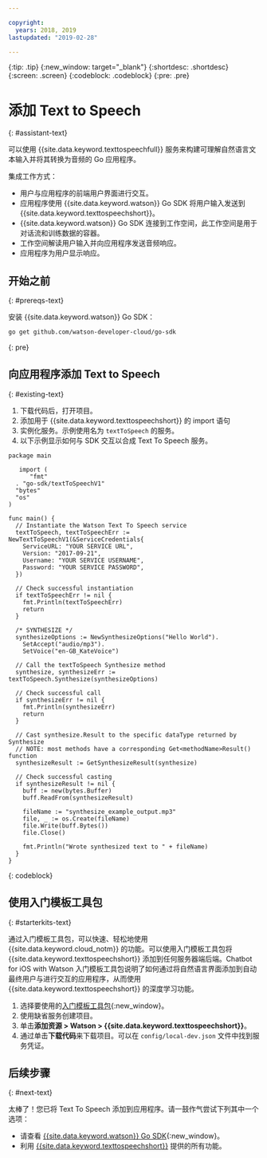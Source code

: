 ```yaml
---

copyright:
  years: 2018, 2019
lastupdated: "2019-02-28"

---
```


{:tip: .tip}
{:new_window: target="_blank"}
{:shortdesc: .shortdesc}
{:screen: .screen}
{:codeblock: .codeblock}
{:pre: .pre}

# 添加 Text to Speech 
{: #assistant-text}

可以使用 {{site.data.keyword.texttospeechfull}} 服务来构建可理解自然语言文本输入并将其转换为音频的 Go 应用程序。 

集成工作方式：

* 用户与应用程序的前端用户界面进行交互。
* 应用程序使用 {{site.data.keyword.watson}} Go SDK 将用户输入发送到 {{site.data.keyword.texttospeechshort}}。
* {{site.data.keyword.watson}} Go SDK 连接到工作空间，此工作空间是用于对话流和训练数据的容器。
* 工作空间解读用户输入并向应用程序发送音频响应。
* 应用程序为用户显示响应。

## 开始之前
{: #prereqs-text}

安装 {{site.data.keyword.watson}} Go SDK：
```bash
go get github.com/watson-developer-cloud/go-sdk
```
{: pre}

## 向应用程序添加 Text to Speech
{: #existing-text}

1. 下载代码后，打开项目。 
2. 添加用于 {{site.data.keyword.texttospeechshort}} 的 import 语句
3. 实例化服务。示例使用名为 `textToSpeech` 的服务。 
4. 以下示例显示如何与 SDK 交互以合成 Text To Speech 服务。

```golang
package main

   import (
      "fmt"
  . "go-sdk/textToSpeechV1"
  "bytes"
  "os"
)

func main() {
  // Instantiate the Watson Text To Speech service
  textToSpeech, textToSpeechErr := NewTextToSpeechV1(&ServiceCredentials{
    ServiceURL: "YOUR SERVICE URL",
    Version: "2017-09-21",
    Username: "YOUR SERVICE USERNAME",
    Password: "YOUR SERVICE PASSWORD",
  })

  // Check successful instantiation
  if textToSpeechErr != nil {
    fmt.Println(textToSpeechErr)
    return
  }

  /* SYNTHESIZE */
  synthesizeOptions := NewSynthesizeOptions("Hello World").
    SetAccept("audio/mp3").
    SetVoice("en-GB_KateVoice")

  // Call the textToSpeech Synthesize method
  synthesize, synthesizeErr := textToSpeech.Synthesize(synthesizeOptions)

  // Check successful call
  if synthesizeErr != nil {
    fmt.Println(synthesizeErr)
    return
  }

  // Cast synthesize.Result to the specific dataType returned by Synthesize
  // NOTE: most methods have a corresponding Get<methodName>Result() function
  synthesizeResult := GetSynthesizeResult(synthesize)

  // Check successful casting
  if synthesizeResult != nil {
    buff := new(bytes.Buffer)
    buff.ReadFrom(synthesizeResult)

    fileName := "synthesize_example_output.mp3"
    file, _ := os.Create(fileName)
    file.Write(buff.Bytes())
    file.Close()

    fmt.Println("Wrote synthesized text to " + fileName)
  }
}
```
{: codeblock}

## 使用入门模板工具包
{: #starterkits-text}

通过入门模板工具包，可以快速、轻松地使用 {{site.data.keyword.cloud_notm}} 的功能。可以使用入门模板工具包将 {{site.data.keyword.texttospeechshort}} 添加到任何服务器端后端。Chatbot for iOS with Watson 入门模板工具包说明了如何通过将自然语言界面添加到自动最终用户与进行交互的应用程序，从而使用 {{site.data.keyword.texttospeechshort}} 的深度学习功能。

1. 选择要使用的[入门模板工具包](https://cloud.ibm.com/developer/appledevelopment/starter-kits){:new_window}。
2. 使用缺省服务创建项目。
3. 单击**添加资源 > Watson > {{site.data.keyword.texttospeechshort}}**。
4. 通过单击**下载代码**来下载项目。可以在 `config/local-dev.json` 文件中找到服务凭证。

## 后续步骤
{: #next-text}

太棒了！您已将 Text To Speech 添加到应用程序。请一鼓作气尝试下列其中一个选项：
* 请查看 [{{site.data.keyword.watson}} Go SDK](https://github.com/watson-developer-cloud/go-sdk){:new_window}。
* 利用 [{{site.data.keyword.texttospeechshort}}](/docs/services/text_to_speech/index.html) 提供的所有功能。
